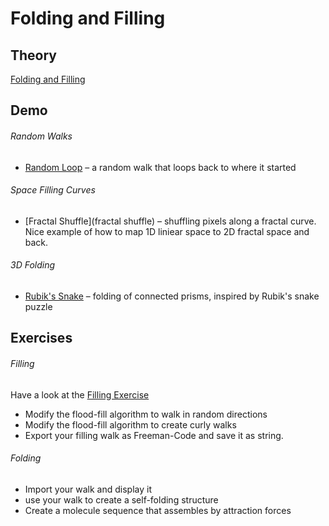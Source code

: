Folding and Filling
====================

## Theory

[Folding and Filling](theory)

## Demo

###### Random Walks

- [Random Loop](random_loop) – a random walk that loops back to where it started

###### Space Filling Curves

- [Fractal Shuffle](fractal shuffle)  – shuffling pixels along a fractal curve.  
  Nice example of how to map 1D liniear space to 2D fractal space and back.

###### 3D Folding

- [Rubik's Snake](demo/rubiks_snake) – folding of connected prisms, inspired by Rubik's snake puzzle


## Exercises

###### Filling

Have a look at the [Filling Exercise](demo/filling_exercise)

- Modify the flood-fill algorithm to walk in random directions
- Modify the flood-fill algorithm to create curly walks
- Export your filling walk as Freeman-Code and save it as string.

###### Folding

- Import your  walk and display it
- use your walk to create a self-folding structure
- Create a molecule sequence that assembles by attraction forces


